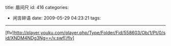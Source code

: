 title: 眉间尺
id: 416
categories:
  - 闲言碎语
date: 2009-05-29 04:23:21
tags:
---

[flv]http://player.youku.com/player.php/Type/Folder/Fid/558603/Ob/1/Pt/0/sid/XNDM4NDg3Ng==/v.swf[/flv]